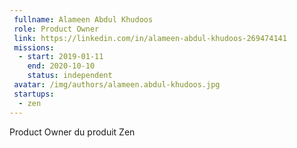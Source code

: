 ```yaml
---
 fullname: Alameen Abdul Khudoos
 role: Product Owner
 link: https://linkedin.com/in/alameen-abdul-khudoos-269474141
 missions:
  - start: 2019-01-11
    end: 2020-10-10
    status: independent
 avatar: /img/authors/alameen.abdul-khudoos.jpg
 startups:
  - zen
---
```


Product Owner du produit Zen